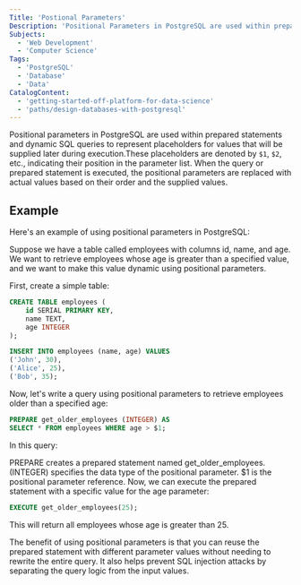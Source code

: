 ```yaml
---
Title: 'Postional Parameters'
Description: 'Positional Parameters in PostgreSQL are used within prepared statements and dynamic SQL queries to represent placeholders for values that will be supplied later during execution.'
Subjects:
  - 'Web Development'
  - 'Computer Science'
Tags:
  - 'PostgreSQL'
  - 'Database'
  - 'Data'
CatalogContent:
  - 'getting-started-off-platform-for-data-science'
  - 'paths/design-databases-with-postgresql'
---
```


Positional parameters in PostgreSQL are used within prepared statements and dynamic SQL queries to represent placeholders for values that will be supplied later during execution.These placeholders are denoted by `$1`, `$2`, etc., indicating their position in the parameter list. When the query or prepared statement is executed, the positional parameters are replaced with actual values based on their order and the supplied values.

## Example

Here's an example of using positional parameters in PostgreSQL:

Suppose we have a table called employees with columns id, name, and age. We want to retrieve employees whose age is greater than a specified value, and we want to make this value dynamic using positional parameters.

First, create a simple table:

```sql
CREATE TABLE employees (
    id SERIAL PRIMARY KEY,
    name TEXT,
    age INTEGER
);

INSERT INTO employees (name, age) VALUES
('John', 30),
('Alice', 25),
('Bob', 35);
```
Now, let's write a query using positional parameters to retrieve employees older than a specified age:
```sql
PREPARE get_older_employees (INTEGER) AS
SELECT * FROM employees WHERE age > $1;

```
In this query:

PREPARE creates a prepared statement named get_older_employees.
(INTEGER) specifies the data type of the positional parameter.
$1 is the positional parameter reference.
Now, we can execute the prepared statement with a specific value for the age parameter:

```sql
EXECUTE get_older_employees(25);

```
This will return all employees whose age is greater than 25.

The benefit of using positional parameters is that you can reuse the prepared statement with different parameter values without needing to rewrite the entire query. It also helps prevent SQL injection attacks by separating the query logic from the input values.